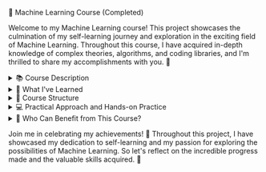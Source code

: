 🚀 Machine Learning Course (Completed)

Welcome to my Machine Learning course! This project showcases the culmination of my self-learning journey and exploration in the exciting field of Machine Learning. Throughout this course, I have acquired in-depth knowledge of complex theories, algorithms, and coding libraries, and I'm thrilled to share my accomplishments with you. 🌟

<details>
  <summary>📚 Course Description</summary>

Interested in the field of Machine Learning? Then this course was tailor-made for you! It was designed by a Data Scientist and a Machine Learning expert, providing a simplified learning process that empowered me to grasp the concepts effectively. With over 900,000 students worldwide trusting this course, I joined a thriving community of learners. 🌍

</details>

<details>
  <summary>🧠 What I've Learned</summary>

By engaging with this course, I have:
- 🎯 Mastered Machine Learning using Python & R, two of the most popular programming languages in the field.
- 🤔 Developed a strong intuition for a wide range of Machine Learning models.
- 🔍 Made accurate predictions and performed powerful analysis on my data.
- 💪 Created robust Machine Learning models that provide valuable insights to businesses.
- 🚀 Gained the ability to apply Machine Learning techniques for personal projects.
- 🌐 Explored specific topics such as Reinforcement Learning, Natural Language Processing (NLP), and Deep Learning.
- 📊 Learned advanced techniques like Dimensionality Reduction to effectively handle complex datasets.
- 🎯 Understood how to select the most appropriate Machine Learning model for different types of problems.
- 🛠️ Built a diverse set of powerful Machine Learning models and learned how to combine them to solve any problem effectively.

</details>

<details>
  <summary>📖 Course Structure</summary>

This course was structured to be flexible, allowing me to choose my own learning path. It was divided into ten parts, each focusing on a specific aspect of Machine Learning:

- Part 1 - Data Preprocessing
- Part 2 - Regression: Simple Linear Regression, Multiple Linear Regression, Polynomial Regression, SVR, Decision Tree Regression, Random Forest Regression
- Part 3 - Classification: Logistic Regression, K-NN, SVM, Kernel SVM, Naive Bayes, Decision Tree Classification, Random Forest Classification
- Part 4 - Clustering: K-Means, Hierarchical Clustering
- Part 5 - Association Rule Learning: Apriori, Eclat
- Part 6 - Reinforcement Learning: Upper Confidence Bound, Thompson Sampling
- Part 7 - Natural Language Processing: Bag-of-words model and algorithms for NLP
- Part 8 - Deep Learning: Artificial Neural Networks, Convolutional Neural Networks
- Part 9 - Dimensionality Reduction: PCA, LDA, Kernel PCA
- Part 10 - Model Selection & Boosting: k-fold Cross Validation, Parameter Tuning, Grid Search, XGBoost

Each section within each part was independent, allowing me to focus on specific topics that aligned with my interests and goals. Whether following the course sequentially or diving into specific sections, I was able to tailor my learning experience.

</details>

<details>
  <summary>💻 Practical Approach and Hands-on Practice</summary>

To ensure an engaging learning experience, this course included practical exercises based on real-life case studies. By working on these exercises, I not only gained theoretical knowledge but also acquired valuable hands-on experience in building my own Machine Learning models. 💡

As a bonus, I provided both Python and R code templates for download. These

 templates can be used in personal projects, saving time and effort in implementing various Machine Learning algorithms. 📝

</details>

<details>
  <summary>🎯 Who Can Benefit from This Course?</summary>

This course is suitable for:
- Anyone interested in Machine Learning, regardless of their background or prior knowledge.
- Students with at least a high school level of mathematics who are eager to start their Machine Learning journey.
- Intermediate-level individuals familiar with basic Machine Learning algorithms (e.g., linear regression, logistic regression) but wanting to explore and deepen their understanding of the field.
- Individuals who are not highly proficient in coding but are keen on applying Machine Learning techniques to analyze datasets effectively.
- College students aspiring to pursue a career in Data Science.
- Data analysts aiming to enhance their skills and expand their expertise in Machine Learning.
- Professionals seeking a career transition into the exciting role of a Data Scientist.
- Individuals who want to leverage powerful Machine Learning tools to create added value for their business. 💼

</details>

Join me in celebrating my achievements! 🎉 Throughout this project, I have showcased my dedication to self-learning and my passion for exploring the possibilities of Machine Learning. So let's reflect on the incredible progress made and the valuable skills acquired. 🌟

</details>
